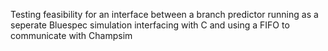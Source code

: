 Testing feasibility for an interface between a branch predictor running as a seperate Bluespec simulation interfacing with C and using a FIFO to communicate with Champsim
